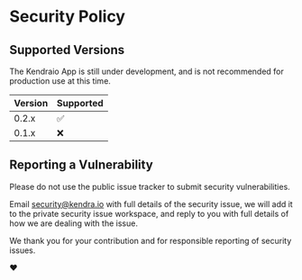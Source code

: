 # Security Policy

## Supported Versions

The Kendraio App is still under development, and is not recommended for production use at this time.

| Version | Supported          |
| ------- | ------------------ |
| 0.2.x   | :white_check_mark: |
| 0.1.x   | :x:                |

## Reporting a Vulnerability

Please do not use the public issue tracker to submit security vulnerabilities.

Email security@kendra.io with full details of the security issue,
we will add it to the private security issue workspace, and reply to
you with full details of how we are dealing with the issue.

We thank you for your contribution and for responsible
reporting of security issues.

:heart:
